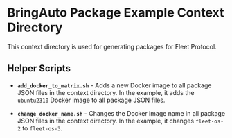 # BringAuto Package Example Context Directory

This context directory is used for generating packages for Fleet Protocol.

## Helper Scripts

- **`add_docker_to_matrix.sh`** - Adds a new Docker image to all package JSON files in the context directory. In the example, it adds the `ubuntu2310` Docker image to all package JSON files.

- **`change_docker_name.sh`** - Changes the Docker image name in all package JSON files in the context directory. In the example, it changes `fleet-os-2` to `fleet-os-3`.
